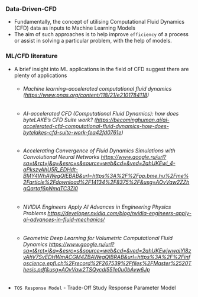 ### Data-Driven-CFD
- Fundamentally, the concept of utilising Computational Fluid Dynamics (CFD) data as inputs to Machine Learning Models
- The aim of such approaches is to help improve <code>efficiency</code> of a process or assist in solving a particular problem, with the help of models.

### ML/CFD literature 
- A brief insight into ML applications in the field of CFD suggest there are plenty of applications
  - ###### Machine learning–accelerated computational fluid dynamics (https://www.pnas.org/content/118/21/e2101784118)
  - ###### AI-accelerated CFD (Computational Fluid Dynamics): how does byteLAKE’s CFD Suite work? (https://becominghuman.ai/ai-accelerated-cfd-computational-fluid-dynamics-how-does-bytelakes-cfd-suite-work-fea42fd0761e)
  - ###### Accelerating Convergence of Fluid Dynamics Simulations with Convolutional Neural Networks https://www.google.ru/url?sa=t&rct=j&q=&esrc=s&source=web&cd=&ved=2ahUKEwi_4-aPkszyAhU5R_EDHdt-BMY4WhAWegQIEBAB&url=https%3A%2F%2Fpp.bme.hu%2Fme%2Farticle%2Fdownload%2F14134%2F8375%2F&usg=AOvVaw2ZZhgQartaf6pNmqTC3Zl0
  - ###### NVIDIA Engineers Apply AI Advances in Engineering Physics Problems https://developer.nvidia.com/blog/nvidia-engineers-apply-ai-advances-in-fluid-mechanics/
  - ###### Geometric Deep Learning for Volumetric Computational Fluid Dynamics https://www.google.ru/url?sa=t&rct=j&q=&esrc=s&source=web&cd=&ved=2ahUKEwjwwajYl8zyAhV7SvEDHWmACGM4ZBAWegQIBRAB&url=https%3A%2F%2Finfoscience.epfl.ch%2Frecord%2F267539%2Ffiles%2FMaster%2520Thesis.pdf&usg=AOvVaw2TSQycdI551e0u0bAvw6Jp

- <code>TOS Response Model</code> - Trade-Off Study Response Parameter Model 
